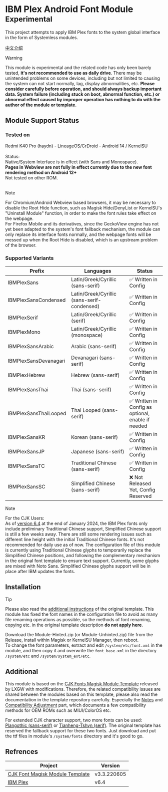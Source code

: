 # IBM Plex Android Font Module <sup>Experimental</sup>
This project attempts to apply IBM Plex fonts to the system global interface in the form of Systemless modules.

[中文介绍](README.md)

> [!WARNING]
> This module is experimental and the related code has only been barely tested, **it's not recommended to use as daily drive**. There may be unintended problems on some devices, including but not limited to causing the system can not start normally, lag, display abnormalities, etc. **Please consider carefully before operation, and should always backup important data. System failure (including stuck on boot, abnormal function, etc.) or abnormal effect caused by improper operation has nothing to do with the author of the module or template.**

## Module Support Status
### Tested on
Redmi K40 Pro (haydn) - LineageOS/CrDroid - Android 14 / KernelSU<br><br>
Status: <br>Native/System Interface is in effect (with Sans and Monospace). <br>**Pages in Webview are not fully in effect currently due to the new font rendering method on Android 12+**<br>
Not tested on other ROM.<br><br>
> [!NOTE]
>For Chromium/Android Webview based browsers, it may be necessary to disable the Root Hide function, such as Magisk Hide/DenyList or KernelSU's "Uninstall Module" function, in order to make the font rules take effect on the webpage.<br>For Firefox Mobile and its derivatives, since the GeckoView engine has not yet been adapted to the system's font fallback mechanism, the module can only replace its interface fonts normally, and the webpage fonts will be messed up when the Root Hide is disabled, which is an upstream problem of the browser.

### Supported Variants
 | Prefix | Languages | Status  |
 | ------- | ---- | -------------------------------- |
 |IBMPlexSans|Latin/Greek/Cyrillic (sans-serif)| ✅ Written in Config |
 |IBMPlexSansCondensed|Latin/Greek/Cyrillic (sans-serif-condensed)| ✅ Written in Config|
 |IBMPlexSerif|Latin/Greek/Cyrillic (serif)|✅ Written in Config|
 |IBMPlexMono|Latin/Greek/Cyrillic (monospace)|✅ Written in Config|
 |IBMPlexSansArabic|Arabic (sans-serif)|✅ Written in Config|
 |IBMPlexSansDevanagari|Devanagari (sans-serif)|✅ Written in Config|
 |IBMPlexHebrew|Hebrew (sans-serif)|✅ Written in Config|
 |IBMPlexSansThai|Thai (sans-serif)|✅ Written in Config|
 |IBMPlexSansThaiLooped|Thai Looped (sans-serif)|✅ Written in Config as optional,<br> enable if needed|
 |IBMPlexSansKR|Korean (sans-serif)|✅ Written in Config|
 |IBMPlexSansJP|Japanese (sans-serif)|✅ Written in Config|
 |IBMPlexSansTC|Traditional Chinese (sans-serif)|✅ Written in Config|
 |IBMPlexSansSC|Simplified Chinese (sans-serif)|❌ Not Released Yet, Config Reserved|

> [!NOTE]
> For the CJK Users:<br>
> As of [version 6.4](https://github.com/ibm/plex/releases/latest) at the end of January 2024, the IBM Plex fonts only include preliminary Traditional Chinese support, Simplified Chinese support is still a few weeks away. There are still some rendering issues such as different line height with the initial Traditional Chinese fonts. It's not recommended for daily use as of now.
> The configuration file of this module is currently using Traditional Chinese glyphs to temporarily replace the Simplified Chinese positions, and following the complementary mechanism in the original font template to ensure text support. Currently, some glyphs are mixed with Noto Sans. Simplified Chinese glyphs support will be in place after IBM updates the fonts.

## Installation
> [!TIP]
> Please also read the [additional instructions](#Additional) of the original template. This module has fixed the font names in the configuration file to avoid as many file renaming operations as possible, so the methods of font renaming, copying etc. in the original template description **do not apply here**.

Download the Module-Hinted.zip (or Module-Unhinted.zip) file from the Release, install within Magisk or KernelSU Manager, then reboot.<br>
To change the font parameters, extract and edit `/system/etc/font.xml` in the module, and then copy it and overwrite the `font_base.xml` in the directory `/system/etc` and `/system/system_ext/etc`.

## Additional

This module is based on the [CJK Fonts Magisk Module Template](https://github.com/lxgw/advanced-cjk-font-magisk-module-template) released by LXGW with modifications. Therefore, the related compatibility issues are shared between the modules based on this template, please also read the documentation in the template repository carefully. Especially the [Notes](https://github.com/lxgw/advanced-cjk-font-magisk-module-template#%E6%B3%A8%E6%84%8F%E4%BA%8B%E9%A1%B9) and [Compatibility Adjustment](https://github.com/lxgw/advanced-cjk-font-magisk-module-template#%E5%85%BC%E5%AE%B9%E6%80%A7%E8%B0%83%E6%95%B4-%E4%BB%85%E4%BE%9B%E5%8F%82%E8%80%83) part, which documents a few compatibility methods for OEM ROMs such as MIUI/ColorOS etc.

For extended CJK character support, two more fonts can be used: [Plangothic (sans-serif)](https://github.com/Cccc-owo/Another-Plangothic-magisk-module) or [Tianheng-Tshyn (serif)](http://cheonhyeong.com/English/download.html). The original template has reserved the fallback support for these two fonts. Just download and put the ttf files in module's `/system/fonts` directory and it's good to go.

## Refrences

|Project|Version|
|-|-|
|[CJK Font Magisk Module Template](https://github.com/lxgw/advanced-cjk-font-magisk-module-template)|v3.3.220605|
|[IBM Plex](https://github.com/ibm/plex)|v6.4|
